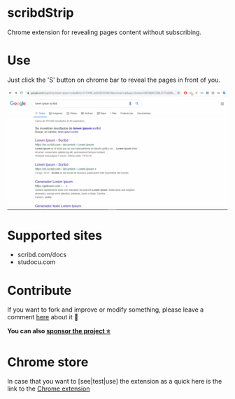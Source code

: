 # scribdStrip

Chrome extension for revealing pages content without subscribing.

# Use

Just click the 'S' button on chrome bar to reveal the pages in front of you.

![alt text](./src/assets/images/demo.gif "Demo gif")

# Supported sites

 - scribd.com/docs
 - studocu.com

# Contribute

If you want to fork and improve or modify something, please leave a comment [here](https://github.com/noGreg/scribdStrip/issues/1) about it 🙏

**You can also [sponsor the project ⭐](https://www.patreon.com/abax_)**

# Chrome store

In case that you want to [see|test|use] the extension as a quick here is the link to the [Chrome extension](https://chrome.google.com/webstore/detail/scribd-pages-reveal/pjdpilmkgoodplhgpohdfpmgajmnkiek)
